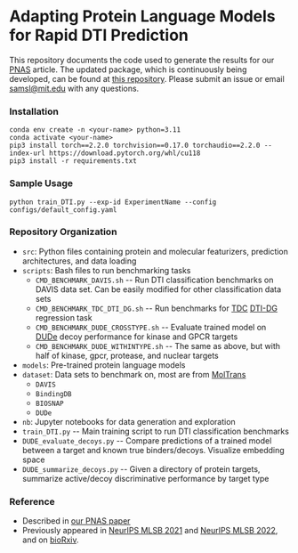 # Adapting Protein Language Models for Rapid DTI Prediction

This repository documents the code used to generate the results for our [PNAS](https://www.pnas.org/doi/10.1073/pnas.2220778120) article. The updated package, which is continuously being developed, can be found at [this repository](https://github.com/samsledje/ConPLex). Please submit an issue or email samsl@mit.edu with any questions.

### Installation
```
conda env create -n <your-name> python=3.11
conda activate <your-name>
pip3 install torch==2.2.0 torchvision==0.17.0 torchaudio==2.2.0 --index-url https://download.pytorch.org/whl/cu118
pip3 install -r requirements.txt
```

### Sample Usage

`python train_DTI.py --exp-id ExperimentName --config configs/default_config.yaml`

### Repository Organization

- `src`: Python files containing protein and molecular featurizers, prediction architectures, and data loading
- `scripts`: Bash files to run benchmarking tasks
  - `CMD_BENCHMARK_DAVIS.sh` -- Run DTI classification benchmarks on DAVIS data set. Can be easily modified for other classification data sets
  - `CMD_BENCHMARK_TDC_DTI_DG.sh` -- Run benchmarks for [TDC](https://tdcommons.ai) [DTI-DG](https://tdcommons.ai/benchmark/dti_dg_group/bindingdb_patent/) regression task
  - `CMD_BENCHMARK_DUDE_CROSSTYPE.sh` -- Evaluate trained model on [DUDe](http://dude.docking.org) decoy performance for kinase and GPCR targets
  - `CMD_BENCHMARK_DUDE_WITHINTYPE.sh` -- The same as above, but with half of kinase, gpcr, protease, and nuclear targets
- `models`: Pre-trained protein language models
- `dataset`: Data sets to benchmark on, most are from [MolTrans](https://academic.oup.com/bioinformatics/article/37/6/830/5929692)
  - `DAVIS`
  - `BindingDB`
  - `BIOSNAP`
  - `DUDe` 
- `nb`: Jupyter notebooks for data generation and exploration
- `train_DTI.py` -- Main training script to run DTI classification benchmarks
- `DUDE_evaluate_decoys.py` -- Compare predictions of a trained model between a target and known true binders/decoys. Visualize embedding space
- `DUDE_summarize_decoys.py` -- Given a directory of protein targets, summarize active/decoy discriminative performance by target type


### Reference

- Described in [our PNAS paper](https://www.pnas.org/doi/10.1073/pnas.2220778120)
- Previously appeared in [NeurIPS MLSB 2021](https://www.mlsb.io/papers_2021/MLSB2021_Adapting_protein_language_models.pdf) and [NeurIPS MLSB 2022](https://www.biorxiv.org/content/10.1101/2022.11.03.515086v1), and on [bioRxiv](https://www.biorxiv.org/content/10.1101/2022.12.06.519374v1).
